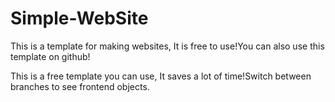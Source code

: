 # Simple-WebSite
This is a template for making websites, It is free to use!You can also use this template on github!

This is a free template you can use, It saves a lot of time!Switch between branches to see frontend objects.